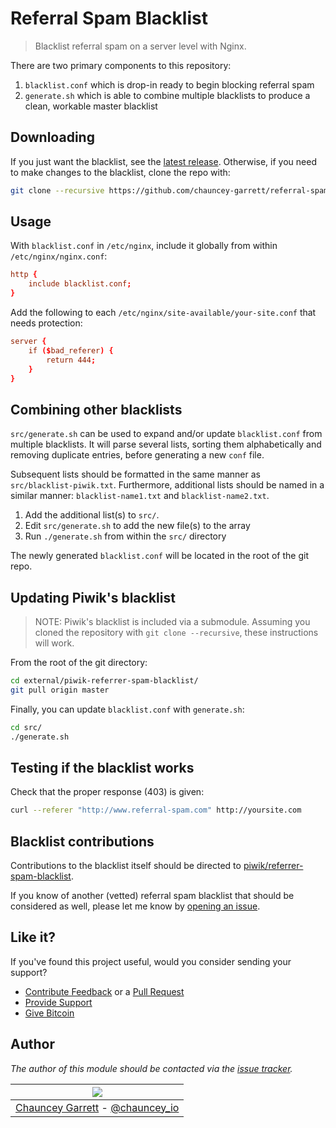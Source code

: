 # Referral Spam Blacklist

> Blacklist referral spam on a server level with Nginx.

There are two primary components to this repository:

1. `blacklist.conf` which is drop-in ready to begin blocking referral spam
2. `generate.sh` which is able to combine multiple blacklists to produce a clean, workable master blacklist

## Downloading

If you just want the blacklist, see the [latest release](https://github.com/chauncey-garrett/referral-spam-blacklist/releases). Otherwise, if you need to make changes to the blacklist, clone the repo with:

```sh
git clone --recursive https://github.com/chauncey-garrett/referral-spam-blacklist.git
```

## Usage

With `blacklist.conf` in `/etc/nginx`, include it globally from within `/etc/nginx/nginx.conf`:

```conf
http {
	include blacklist.conf;
}
```

Add the following to each `/etc/nginx/site-available/your-site.conf` that needs protection:

```conf
server {
	if ($bad_referer) {
		return 444;
	}
}
```

## Combining other blacklists

`src/generate.sh` can be used to expand and/or update `blacklist.conf` from multiple blacklists. It will parse several lists, sorting them alphabetically and removing duplicate entries, before generating a new `conf` file.

Subsequent lists should be formatted in the same manner as `src/blacklist-piwik.txt`. Furthermore, additional lists should be named in a similar manner: `blacklist-name1.txt` and `blacklist-name2.txt`.

1. Add the additional list(s) to `src/`.
2. Edit `src/generate.sh` to add the new file(s) to the array
3. Run `./generate.sh` from within the `src/` directory

The newly generated `blacklist.conf` will be located in the root of the git repo.

## Updating Piwik's blacklist

> NOTE: Piwik's blacklist is included via a submodule. Assuming you cloned the repository with `git clone --recursive`, these instructions will work.

From the root of the git directory:

```sh
cd external/piwik-referrer-spam-blacklist/
git pull origin master
```

Finally, you can update `blacklist.conf` with `generate.sh`:

```sh
cd src/
./generate.sh
```

## Testing if the blacklist works

Check that the proper response (403) is given:

```sh
curl --referer "http://www.referral-spam.com" http://yoursite.com
```

## Blacklist contributions

Contributions to the blacklist itself should be directed to [piwik/referrer-spam-blacklist](https://github.com/piwik/referrer-spam-blacklist).

If you know of another (vetted) referral spam blacklist that should be considered as well, please let me know by [opening an issue](https://github.com/chauncey-garrett/referral-spam-blacklist/issues).

## Like it?

If you've found this project useful, would you consider sending your support?

- [Contribute Feedback](https://github.com/chauncey-garrett/referral-spam-blacklist/issues) or a [Pull Request](https://github.com/chauncey-garrett/referral-spam-blacklist/pulls)
- [Provide Support](http://chauncey.io/donate/)
- [Give Bitcoin](https://www.coinbase.com/ChaunceyGarrett)

## Author

*The author of this module should be contacted via the [issue tracker](https://github.com/chauncey-garrett/referral-spam-blacklist/issues "chauncey-garrett/referral-spam-blacklist/issues").*

| [![](http://www.gravatar.com/avatar/81e1334c20c8dc25dbf3fee88dc1879c.jpg?s=150&r=g)](http://chauncey.io) |
| :------------------------------------------------------------------------------------------------------: |
| [Chauncey Garrett](http://chauncey.io) - [@chauncey_io](http://twitter.com/chauncey_io)                  |

